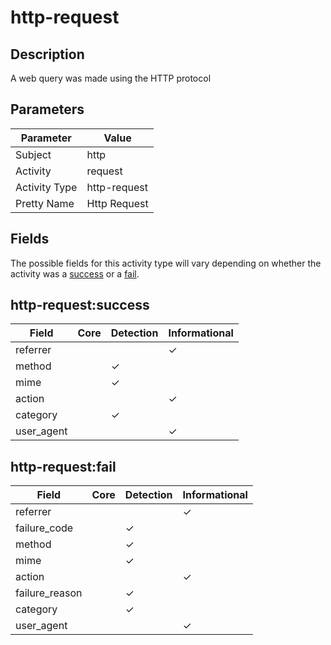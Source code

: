 http-request
============

Description
-----------
A web query was made using the HTTP protocol

Parameters
----------
| Parameter     | Value        |
| ------------- | ------------ |
| Subject       | http         |
| Activity      | request      |
| Activity Type | http-request |
| Pretty Name   | Http Request |


Fields
------

The possible fields for this activity type will vary depending on whether the activity was a [success](#http-requestsuccess) or a [fail](#http-requestfail).


http-request:success
--------------------

| Field      | Core | Detection | Informational |
| ---------- | ---- | --------- | ------------- |
| referrer   |      |           | &#10003;      |
| method     |      | &#10003;  |               |
| mime       |      | &#10003;  |               |
| action     |      |           | &#10003;      |
| category   |      | &#10003;  |               |
| user_agent |      |           | &#10003;      |

http-request:fail
-----------------

| Field          | Core | Detection | Informational |
| -------------- | ---- | --------- | ------------- |
| referrer       |      |           | &#10003;      |
| failure_code   |      | &#10003;  |               |
| method         |      | &#10003;  |               |
| mime           |      | &#10003;  |               |
| action         |      |           | &#10003;      |
| failure_reason |      | &#10003;  |               |
| category       |      | &#10003;  |               |
| user_agent     |      |           | &#10003;      |
